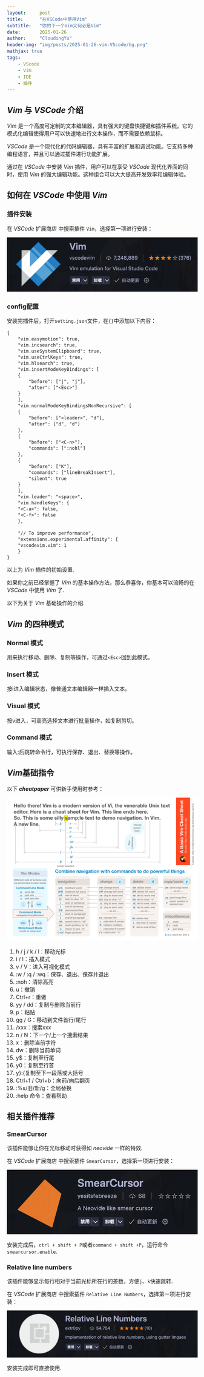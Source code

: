 ```yaml
---
layout:     post
title:      "在VSCode中使用Vim"
subtitle:   "你的下一个Vim又何必是Vim"
date:       2025-01-26
author:     "CloudingYu"
header-img: "img/posts/2025-01-26-vim-VScode/bg.png"
mathjax: true
tags:
    - VScode
    - Vim
    - IDE
    - 插件
---
```

##  $Vim$ 与 $VSCode$ 介绍

$Vim$ 是一个高度可定制的文本编辑器，具有强大的键盘快捷键和插件系统。它的模式化编辑使得用户可以快速地进行文本操作，而不需要依赖鼠标。

$VSCode$ 是一个现代化的代码编辑器，具有丰富的扩展和调试功能。它支持多种编程语言，并且可以通过插件进行功能扩展。

通过在 $VSCode$ 中安装 $Vim$ 插件，用户可以在享受 $VSCode$ 现代化界面的同时，使用 $Vim$ 的强大编辑功能。这种组合可以大大提高开发效率和编辑体验。

## 如何在 $VSCode$ 中使用 $Vim$

### 插件安装

在 $VSCode$ 扩展商店 中搜索插件 `Vim`，选择第一项进行安装：

![vim](/img/posts/2025-01-26-vim-VScode/vim.png)

### config配置
安装完插件后，打开`setting.json`文件，在`{}`中添加以下内容：
```
{
    "vim.easymotion": true,
    "vim.incsearch": true,
    "vim.useSystemClipboard": true,
    "vim.useCtrlKeys": true,
    "vim.hlsearch": true,
    "vim.insertModeKeyBindings": [
    {
        "before": ["j", "j"],
        "after": ["<Esc>"]
    }
    ],
    "vim.normalModeKeyBindingsNonRecursive": [
    {
        "before": ["<leader>", "d"],
        "after": ["d", "d"]
    },
    {
        "before": ["<C-n>"],
        "commands": [":nohl"]
    },
    {
        "before": ["K"],
        "commands": ["lineBreakInsert"],
        "silent": true
    }
    ],
    "vim.leader": "<space>",
    "vim.handleKeys": {
    "<C-a>": false,
    "<C-f>": false
    },

    "// To improve performance",
    "extensions.experimental.affinity": {
    "vscodevim.vim": 1
    }
}
```
以上为 $Vim$ 插件的初始设置.

如果你之前已经掌握了 $Vim$ 的基本操作方法，那么恭喜你，你基本可以流畅的在 $VSCode$ 中使用 $Vim$ 了.

以下为关于 $Vim$ 基础操作的介绍.



## $Vim$ 的四种模式

### Normal 模式

用来执行移动、删除、复制等操作，可通过`<Esc>`回到此模式。

### Insert 模式

按i进入编辑状态，像普通文本编辑器一样插入文本。

### Visual 模式

按v进入，可高亮选择文本进行批量操作，如复制剪切。

### Command 模式

输入:后跳转命令行，可执行保存、退出、替换等操作。

## *Vim*基础指令

以下 ***cheatpaper*** 可供新手使用时参考：

![vim-cheatpaper](/img/posts/2025-01-26-vim-VScode/vim-cheatsheet.png)

1. h / j / k / l：移动光标
2. i / I：插入模式
3. v / V：进入可视化模式
4. :w / :q / :wq：保存、退出、保存并退出
5. :noh：清除高亮
6. u：撤销
7. Ctrl+r：重做
8. yy / dd：复制与删除当前行
9. p：粘贴
10. gg / G：移动到文件首行/尾行
11. /xxx：搜索xxx
12. n / N：下一个/上一个搜索结果
13. x：删除当前字符
14. dw：删除当前单词
15. y$：复制至行尾
16. y0：复制至行首
17. y}:{复制至下一段落或大括号
18. Ctrl+f / Ctrl+b：向前/向后翻页
19. :%s/旧/新/g：全局替换
20. :help 命令：查看帮助


## 相关插件推荐

### SmearCursor

该插件能够让你在光标移动时获得如 $neovide$ 一样的特效.

在 $VSCode$ 扩展商店 中搜索插件 `SmearCursor`，选择第一项进行安装：

![smearcursor](/img/posts/2025-01-26-vim-VScode/smearcursor.png)

安装完成后，`ctrl + shift + P`或者`command + shift +P`，运行命令`smearcursor.enable`.

### Relative line numbers

该插件能够显示每行相对于当前光标所在行的差数，方便`j`、`k`快速跳转.

在 $VSCode$ 扩展商店 中搜索插件 `Relative Line Numbers`，选择第一项进行安装：

![Rln](/img/posts/2025-01-26-vim-VScode/Relative_line_numbers.png)


安装完成即可直接使用.